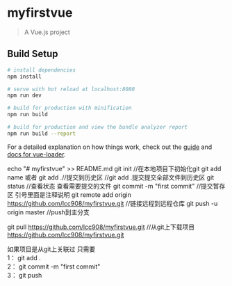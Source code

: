 # myfirstvue

> A Vue.js project

## Build Setup

``` bash
# install dependencies
npm install

# serve with hot reload at localhost:8080
npm run dev

# build for production with minification
npm run build

# build for production and view the bundle analyzer report
npm run build --report
```

For a detailed explanation on how things work, check out the [guide](http://vuejs-templates.github.io/webpack/) and [docs for vue-loader](http://vuejs.github.io/vue-loader).

echo "# myfirstvue" >> README.md
git init  //在本地项目下初始化git
git add name 或者 git add .//提交到历史区    //git add .提交提交全部文件到历史区
git status  //查看状态 查看需要提交的文件
git commit -m "first commit" //提交暂存区 引号里面是注释说明
git remote add origin https://github.com/lcc908/myfirstvue.git //链接远程到远程仓库
git push -u origin master //push到主分支

git pull https://github.com/lcc908/myfirstvue.git //从git上下载项目
https://github.com/lcc908/myfirstvue.git


如果项目是从git上关联过 只需要  
1： git add .     
2： git commit -m "first commit"    
3： git push
